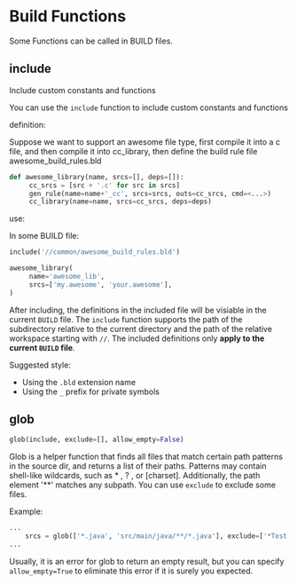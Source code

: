 # Build Functions #

Some Functions can be called in BUILD files.

## include ##

Include custom constants and functions

You can use the `include` function to include custom constants and functions

definition:

Suppose we want to support an awesome file type, first compile it into a c file, and then compile it into cc_library, then define the build rule file awesome_build_rules.bld

```python
def awesome_library(name, srcs=[], deps=[]):
     cc_srcs = [src + '.c' for src in srcs]
     gen_rule(name=name+'_cc', srcs=srcs, outs=cc_srcs, cmd=<...>)
     cc_library(name=name, srcs=cc_srcs, deps=deps)
```

use:

In some BUILD file:

```python
include('//common/awesome_build_rules.bld')

awesome_library(
     name='awesome_lib',
     srcs=['my.awesome', 'your.awesome'],
)
```

After including, the definitions in the included file will be visiable in the current `BUILD` file.
The `include` function supports the path of the subdirectory relative to the current directory and
the path of the relative workspace starting with `//`. The included definitions only
**apply to the current `BUILD` file**.

Suggested style:

- Using the `.bld` extension name
- Using the `_` prefix for private symbols

## glob ##

```python
glob(include, exclude=[], allow_empty=False)
```

Glob is a helper function that finds all files that match certain path patterns in the source dir, and returns a list of their paths.
Patterns may contain shell-like wildcards, such as * , ? , or [charset]. Additionally, the path element '**' matches any subpath.
You can use `exclude` to exclude some files.

Example:

```python
...
    srcs = glob(['*.java', 'src/main/java/**/*.java'], exclude=['*Test.java'])
...
```

Usually, it is an error for glob to return an empty result, but you can specify `allow_empty=True` to eliminate this error if it is surely you expected.
